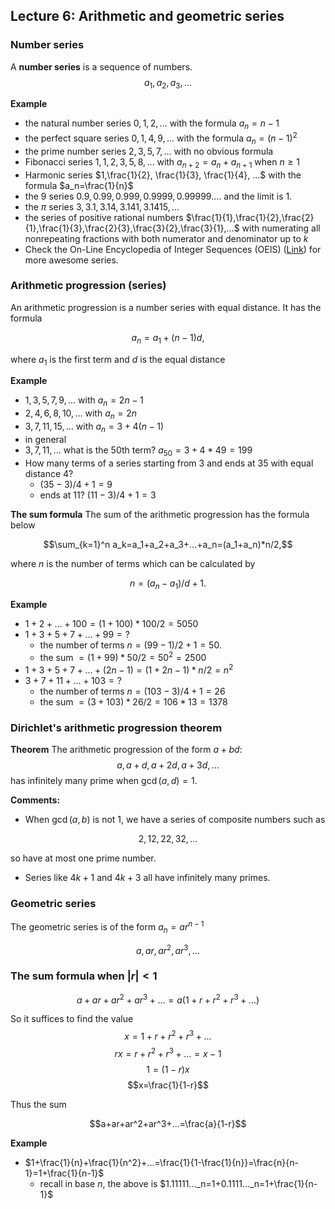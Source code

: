 ## Lecture 6: Arithmetic and geometric series
### Number series
A **number series** is a sequence of numbers.
$$a_1,a_2,a_3,...$$

**Example**
* the natural number series $0,1,2,...$ with the formula $a_n=n-1$
* the perfect square series $0,1,4,9,...$ with the formula $a_n=(n-1)^2$
* the prime number series $2,3,5,7,...$ with no obvious formula
* Fibonacci series $1,1,2,3,5,8,...$ with $a_{n+2}=a_{n}+a_{n+1}$ when $n\ge 1$
* Harmonic series $1,\frac{1}{2}, \frac{1}{3}, \frac{1}{4}, ...$ with the formula $a_n=\frac{1}{n}$
* the $9$ series $0.9, 0.99, 0.999, 0.9999, 0.99999....$ and the limit is $1$.
* the $\pi$ series $3, 3.1, 3.14, 3.141, 3.1415,...$
* the series of positive rational numbers $\frac{1}{1},\frac{1}{2},\frac{2}{1},\frac{1}{3},\frac{2}{3},\frac{3}{2},\frac{3}{1},...$ with numerating all nonrepeating fractions with both numerator and denominator up to $k$
* Check the On-Line Encyclopedia of Integer Sequences (OEIS) ([Link](https://en.wikipedia.org/wiki/List_of_integer_sequences)) for more awesome series.

### Arithmetic progression (series)
An arithmetic progression is a number series with equal distance. It has the formula 

$$a_n=a_1+(n-1)d,$$ 

where $a_1$ is the first term and $d$ is the equal distance

**Example**
* $1,3,5,7,9,...$ with $a_n=2n-1$
* $2,4,6,8,10,...$ with $a_n=2n$
* $3,7,11,15,...$ with $a_n=3+4(n-1)$
* in general 
* $3,7,11,...$ what is the 50th term? $a_{50}=3+4*49=199$
* How many terms of a series starting from $3$ and ends at $35$ with equal distance $4$? 
    * $(35-3)/4+1=9$
    * ends at $11$? $(11-3)/4+1=3$

**The sum formula**
The sum of the arithmetic progression has the formula below

$$\sum_{k=1}^n a_k=a_1+a_2+a_3+...+a_n=(a_1+a_n)*n/2,$$

where $n$ is the number of terms which can be calculated by 

$$n=(a_n-a_1)/d+1.$$

**Example**
* $1+2+...+100=(1+100)*100/2=5050$
* $1+3+5+7+...+99=?$
    * the number of terms $n=(99-1)/2+1=50$.
    * the sum $=(1+99)*50/2=50^2=2500$
* $1+3+5+7+...+(2n-1)=(1+2n-1)*n/2=n^2$
* $3+7+11+...+103=?$
    * the number of terms $n=(103-3)/4+1=26$
    * the sum $=(3+103)*26/2=106*13=1378$

### Dirichlet's arithmetic progression theorem

**Theorem** The arithmetic progression of the form $a+bd$:
$$a, a+d, a+2d, a+3d,...$$
has infinitely many prime when $\gcd(a,d)=1$.

**Comments:**
* When $\gcd(a,b)$ is not $1$, we have a series of composite numbers such as 

$$2,12,22,32,...$$

so have at most one prime number. 

* Series like $4k+1$ and $4k+3$ all have infinitely many primes. 

### Geometric series
The geometric series is of the form $a_n=ar^{n-1}$ 

$$a, ar, ar^2, ar^3, ...$$

### The sum formula when $|r|<1$

$$a+ar+ar^2+ar^3+...= a(1+r+r^2+r^3+...)$$

So it suffices to find the value 
$$x=1+r+r^2+r^3+...$$
$$rx=r+r^2+r^3+...=x-1$$
$$1=(1-r)x$$
$$x=\frac{1}{1-r}$$

Thus the sum 

$$a+ar+ar^2+ar^3+...=\frac{a}{1-r}$$

**Example**
* $1+\frac{1}{n}+\frac{1}{n^2}+...=\frac{1}{1-\frac{1}{n}}=\frac{n}{n-1}=1+\frac{1}{n-1}$
    * recall in base $n$, the above is $1.11111..._n=1+0.1111..._n=1+\frac{1}{n-1}$